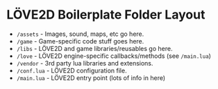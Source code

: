 # LÖVE2D Boilerplate Folder Layout

* `/assets` - Images, sound, maps, etc go here.
* `/game` - Game-specific code stuff goes here.
* `/libs` - LÖVE2D and game libraries/reusables go here.
* `/love` - LÖVE2D engine-specific callbacks/methods (see `/main.lua`)
* `/vendor` - 3rd party lua libraries and extensions.
* `/conf.lua` - LÖVE2D configuration file.
* `/main.lua` - LÖVE2D entry point (lots of info in here)
